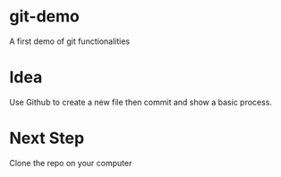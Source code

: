 # git-demo
A first demo of git functionalities

# Idea
Use Github to create a new file then commit and show a basic process.

# Next Step
Clone the repo on your computer
